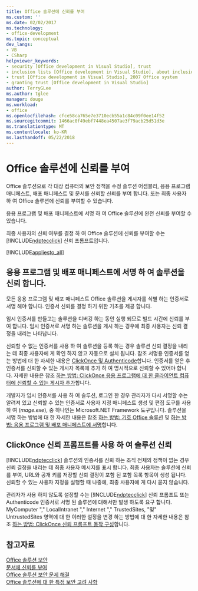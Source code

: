 ```yaml
---
title: Office 솔루션에 신뢰를 부여
ms.custom: ''
ms.date: 02/02/2017
ms.technology:
- office-development
ms.topic: conceptual
dev_langs:
- VB
- CSharp
helpviewer_keywords:
- security [Office development in Visual Studio], trust
- inclusion lists [Office development in Visual Studio], about inclusion lists
- trust [Office development in Visual Studio], 2007 Office system
- granting trust [Office development in Visual Studio]
author: TerryGLee
ms.author: tglee
manager: douge
ms.workload:
- office
ms.openlocfilehash: cfce58ca765e7e3710ecb55a1c84c09f0ee14f52
ms.sourcegitcommit: 1466ac0f49ebf7448ea4507ae3f79acb25d51d3e
ms.translationtype: MT
ms.contentlocale: ko-KR
ms.lasthandoff: 05/22/2018
---
```

# <a name="grant-trust-to-office-solutions"></a>Office 솔루션에 신뢰를 부여
  Office 솔루션으로 각 대상 컴퓨터의 보안 정책을 수정 솔루션 어셈블리, 응용 프로그램 매니페스트, 배포 매니페스트 및 문서를 신뢰할 신뢰를 부여 합니다. 또는 최종 사용자 하 여 Office 솔루션에 신뢰를 부여할 수 있습니다.  
  
 응용 프로그램 및 배포 매니페스트에 서명 하 여 Office 솔루션에 완전 신뢰를 부여할 수 있습니다.  
  
 최종 사용자의 신뢰 여부를 결정 하 여 Office 솔루션에 신뢰를 부여할 수는 [!INCLUDE[ndptecclick](../vsto/includes/ndptecclick-md.md)] 신뢰 프롬프트입니다.  
  
 [!INCLUDE[appliesto_all](../vsto/includes/appliesto-all-md.md)]  
  
##  <a name="Signing"></a> 응용 프로그램 및 배포 매니페스트에 서명 하 여 솔루션을 신뢰 합니다.  
 모든 응용 프로그램 및 배포 매니페스트 Office 솔루션을 게시자를 식별 하는 인증서로 서명 해야 합니다. 인증서 신뢰를 결정 하기 위한 기초를 제공 합니다.  
  
 임시 인증서를 만들고는 솔루션을 디버깅 하는 동안 실행 되므로 빌드 시간에 신뢰를 부여 합니다. 임시 인증서로 서명 하는 솔루션을 게시 하는 경우에 최종 사용자는 신뢰 결정을 내리는 나타납니다.  
  
 신뢰할 수 없는 인증서를 사용 하 여 솔루션을 등록 하는 경우 솔루션 신뢰 결정을 내리는 데 최종 사용자에 게 확인 하지 않고 자동으로 설치 됩니다. 참조 서명용 인증서를 얻는 방법에 대 한 자세한 내용은 [ClickOnce 및 Authenticode](/visualstudio/deployment/clickonce-and-authenticode)합니다. 인증서를 얻은 후 인증서를 신뢰할 수 있는 게시자 목록에 추가 하 여 명시적으로 신뢰할 수 있어야 합니다. 자세한 내용은 참조 [하는 방법: ClickOnce 응용 프로그램에 대 한 클라이언트 컴퓨터에 신뢰할 수 있는 게시자 추가](/visualstudio/deployment/how-to-add-a-trusted-publisher-to-a-client-computer-for-clickonce-applications)합니다.  
  
 개발자가 임시 인증서를 사용 하 여 솔루션, 로그인 한 경우 관리자가 다시 서명할 수는 알려져 있고 신뢰할 수 있는 인증서로 사용자 지정 매니페스트 생성 및 편집 도구를 사용 하 여 (*mage.exe*), 중 하나인는 Microsoft.NET Framework 도구입니다. 솔루션을 서명 하는 방법에 대 한 자세한 내용은 참조 [하는 방법: 기호 Office 솔루션](../vsto/how-to-sign-office-solutions.md) 및 [하는 방법: 응용 프로그램 및 배포 매니페스트에 서명](/visualstudio/ide/how-to-sign-application-and-deployment-manifests)합니다.  
  
##  <a name="TrustPrompt"></a>ClickOnce 신뢰 프롬프트를 사용 하 여 솔루션 신뢰  
 [!INCLUDE[ndptecclick](../vsto/includes/ndptecclick-md.md)] 솔루션의 인증서를 신뢰 하는 조직 전체의 정책이 없는 경우 신뢰 결정을 내리는 데 최종 사용자 메시지를 표시 합니다. 최종 사용자는 솔루션에 신뢰를 부여, URL와 공개 키를 저장할 신뢰 결정이 포함 된 포함 목록 항목이 생성 됩니다. 신뢰할 수 있는 사용자 지정을 실행할 때 나중에, 최종 사용자에 게 다시 묻지 않습니다.  
  
 관리자가 사용 하지 않도록 설정할 수는 [!INCLUDE[ndptecclick](../vsto/includes/ndptecclick-md.md)] 신뢰 프롬프트 또는 Authenticode 인증서로 서명 된 솔루션에 대해서만 발생 하도록 요구 합니다. MyComputer "," LocalIntranet "," Internet "," TrustedSites, "및" UntrustedSites 영역에 대 한 이러한 설정을 변경 하는 방법에 대 한 자세한 내용은 참조 [하는 방법: ClickOnce 신뢰 프롬프트 동작 구성](/visualstudio/deployment/how-to-configure-the-clickonce-trust-prompt-behavior)합니다.  
  
## <a name="see-also"></a>참고자료  
 [Office 솔루션 보안](../vsto/securing-office-solutions.md)   
 [문서에 신뢰를 부여](../vsto/granting-trust-to-documents.md)   
 [Office 솔루션 보안 문제 해결](../vsto/troubleshooting-office-solution-security.md)   
 [Office 솔루션에 대 한 특정 보안 고려 사항](../vsto/specific-security-considerations-for-office-solutions.md)  
  
  
